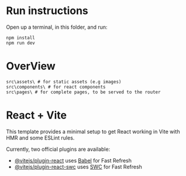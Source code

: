 # Run instructions

Open up a terminal, in this folder, and run:

```
npm install
npm run dev
```

# OverView

```
src\assets\ # for static assets (e.g images) 
src\components\ # for react components
src\pages\ # for complete pages, to be served to the router
```
# React + Vite

This template provides a minimal setup to get React working in Vite with HMR and some ESLint rules.

Currently, two official plugins are available:

- [@vitejs/plugin-react](https://github.com/vitejs/vite-plugin-react/blob/main/packages/plugin-react/README.md) uses [Babel](https://babeljs.io/) for Fast Refresh
- [@vitejs/plugin-react-swc](https://github.com/vitejs/vite-plugin-react-swc) uses [SWC](https://swc.rs/) for Fast Refresh